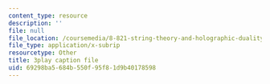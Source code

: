 ```yaml
---
content_type: resource
description: ''
file: null
file_location: /coursemedia/8-821-string-theory-and-holographic-duality-fall-2014/69298ba5684b550f95f81d9b40178598_M_8UajiNlDg.vtt
file_type: application/x-subrip
resourcetype: Other
title: 3play caption file
uid: 69298ba5-684b-550f-95f8-1d9b40178598
---
```

